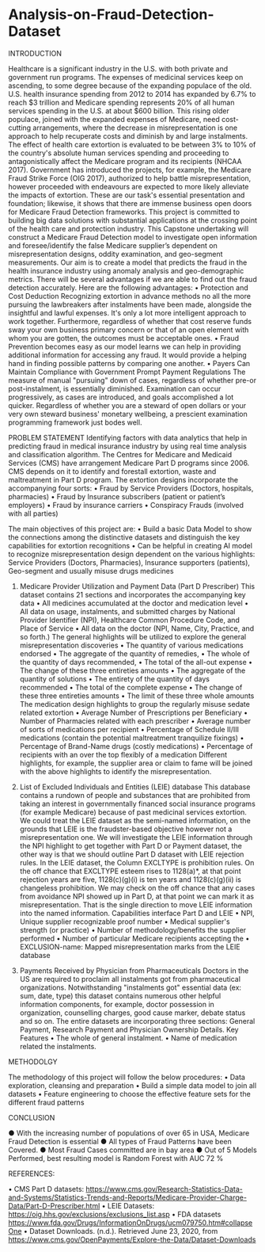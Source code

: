 # Analysis-on-Fraud-Detection-Dataset
INTRODUCTION

Healthcare is a significant industry in the U.S. with both private and government run programs. The expenses of medicinal services keep on ascending, to some degree because of the expanding populace of the old. U.S. health insurance spending from 2012 to 2014 has expanded by 6.7% to reach $3 trillion and Medicare spending represents 20% of all human services spending in the U.S. at about $600 billion. This rising older populace, joined with the expanded expenses of Medicare, need cost-cutting arrangements, where the decrease in misrepresentation is one approach to help recuperate costs and diminish by and large instalments. The effect of health care extortion is evaluated to be between 3% to 10% of the country's absolute human services spending and proceeding to antagonistically affect the Medicare program and its recipients (NHCAA 2017). Government has introduced the projects, for example, the Medicare Fraud Strike Force (OIG 2017), authorized to help battle misrepresentation, however proceeded with endeavours are expected to more likely alleviate the impacts of extortion. These are our task's essential presentation and foundation; likewise, it shows that there are immense business open doors for Medicare Fraud Detection frameworks. This project is committed to building big data solutions with substantial applications at the crossing point of the health care and protection industry. This Capstone undertaking will construct a Medicare Fraud Detection model to investigate open information and foresee/identify the false Medicare supplier’s dependent on misrepresentation designs, oddity examination, and geo-segment measurements. Our aim is to create a model that predicts the fraud in the health insurance industry using anomaly analysis and geo-demographic metrics. There will be several advantages if we are able to find out the fraud detection accurately. Here are the following advantages: • Protection and Cost Deduction Recognizing extortion in advance methods no all the more pursuing the lawbreakers after instalments have been made, alongside the insightful and lawful expenses. It's only a lot more intelligent approach to work together. Furthermore, regardless of whether that cost reserve funds sway your own business primary concern or that of an open element with whom you are gotten, the outcomes must be acceptable ones. • Fraud Prevention becomes easy as our model learns we can help in providing additional information for accessing any fraud. It would provide a helping hand in finding possible patterns by comparing one another. • Payers Can Maintain Compliance with Government Prompt Payment Regulations The measure of manual "pursuing" down of cases, regardless of whether pre-or post-instalment, is essentially diminished. Examination can occur progressively, as cases are introduced, and goals accomplished a lot quicker. Regardless of whether you are a steward of open dollars or your very own steward business' monetary wellbeing, a prescient examination programming framework just bodes well.

PROBLEM STATEMENT
Identifying factors with data analytics that help in predicting fraud in medical insurance industry by using real time analysis and classification algorithm. The Centres for Medicare and Medicaid Services (CMS) have arrangement Medicare Part D programs since 2006. CMS depends on it to identify and forestall extortion, waste and maltreatment in Part D program. The extortion designs incorporate the accompanying four sorts: • Fraud by Service Providers (Doctors, hospitals, pharmacies) • Fraud by Insurance subscribers (patient or patient’s employers) • Fraud by insurance carriers • Conspiracy Frauds (involved with all parties)

The main objectives of this project are: • Build a basic Data Model to show the connections among the distinctive datasets and distinguish the key capabilities for extortion recognitions • Can be helpful in creating AI model to recognize misrepresentation design dependent on the various highlights: Service Providers (Doctors, Pharmacies), Insurance supporters (patients), Geo-segment and usually misuse drugs medicines 

1. Medicare Provider Utilization and Payment Data (Part D Prescriber)
This dataset contains 21 sections and incorporates the accompanying key data • All medicines accumulated at the doctor and medication level • All data on usage, instalments, and submitted charges by National Provider Identifier (NPI), Healthcare Common Procedure Code, and Place of Service • All data on the doctor (NPI, Name, City, Practice, and so forth.) The general highlights will be utilized to explore the general misrepresentation discoveries • The quantity of various medications endorsed • The aggregate of the quantity of remedies, • The whole of the quantity of days recommended, • The total of the all-out expense • The change of these three entireties amounts • The aggregate of the quantity of solutions • The entirety of the quantity of days recommended • The total of the complete expense • The change of these three entireties amounts • The limit of these three whole amounts The medication design highlights to group the regularly misuse sedate related extortion • Average Number of Prescriptions per Beneficiary • Number of Pharmacies related with each prescriber • Average number of sorts of medications per recipient • Percentage of Schedule II/III medications (contain the potential maltreatment tranquilize fixings) • Percentage of Brand-Name drugs (costly medications) • Percentage of recipients with an over the top flexibly of a medication Different highlights, for example, the supplier area or claim to fame will be joined with the above highlights to identify the misrepresentation.

2. List of Excluded Individuals and Entities (LEIE) database
This database contains a rundown of people and substances that are prohibited from taking an interest in governmentally financed social insurance programs (for example Medicare) because of past medicinal services extortion. We could treat the LEIE dataset as the semi-named information, on the grounds that LEIE is the fraudster-based objective however not a misrepresentation one. We will investigate the LEIE information through the NPI highlight to get together with Part D or Payment dataset, the other way is that we should outline Part D dataset with LEIE rejection rules. In the LEIE dataset, the Column EXCLTYPE is prohibition rules. On the off chance that EXCLTYPE esteem rises to 1128(a)*, at that point rejection years are five, 1128(c)(g)(i) is ten years and 1128(c)(g)(ii) is changeless prohibition. We may check on the off chance that any cases from avoidance NPI showed up in Part D, at that point we can mark it as misrepresentation. That is the single direction to move LEIE information into the named information. Capabilities interface Part D and LEIE • NPI, Unique supplier recognizable proof number • Medical supplier's strength (or practice) • Number of methodology/benefits the supplier performed • Number of particular Medicare recipients accepting the 
• EXCLUSION-name: Mapped misrepresentation marks from the LEIE database

3. Payments Received by Physician from Pharmaceuticals
Doctors in the US are required to proclaim all instalments got from pharmaceutical organizations. Notwithstanding "instalments got" essential data (ex: sum, date, type) this dataset contains numerous other helpful information components, for example, doctor possession in organization, counselling charges, good cause marker, debate status and so on. The entire datasets are incorporating three sections: General Payment, Research Payment and Physician Ownership Details. Key Features • The whole of general instalment. • Name of medication related the instalments.

METHODOLGY

The methodology of this project will follow the below procedures: • Data exploration, cleansing and preparation • Build a simple data model to join all datasets • Feature engineering to choose the effective feature sets for the different fraud patterns 

CONCLUSION

● With the increasing number of populations of over 65 in USA, Medicare Fraud Detection is essential ● All types of Fraud Patterns have been Covered. ● Most Fraud Cases committed are in bay area ● Out of 5 Models Performed, best resulting model is Random Forest with AUC 72 %

REFERENCES:

• CMS Part D datasets: https://www.cms.gov/Research-Statistics-Data-and-Systems/Statistics-Trends-and-Reports/Medicare-Provider-Charge-Data/Part-D-Prescriber.html • LEIE Datasets: https://oig.hhs.gov/exclusions/exclusions_list.asp • FDA datasets https://www.fda.gov/Drugs/InformationOnDrugs/ucm079750.htm#collapseOne • Dataset Downloads. (n.d.). Retrieved June 23, 2020, from https://www.cms.gov/OpenPayments/Explore-the-Data/Dataset-Downloads





